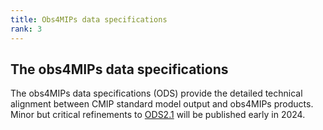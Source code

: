 ```yaml
---
title: Obs4MIPs data specifications 
rank: 3
---
```

## The obs4MIPs data specifications

The obs4MIPs data specifications (ODS) provide the detailed technical alignment between CMIP standard model output and obs4MIPs products. Minor but critical refinements to [ODS2.1](docs/ODSv2p1.pdf) will be published early in 2024.  


